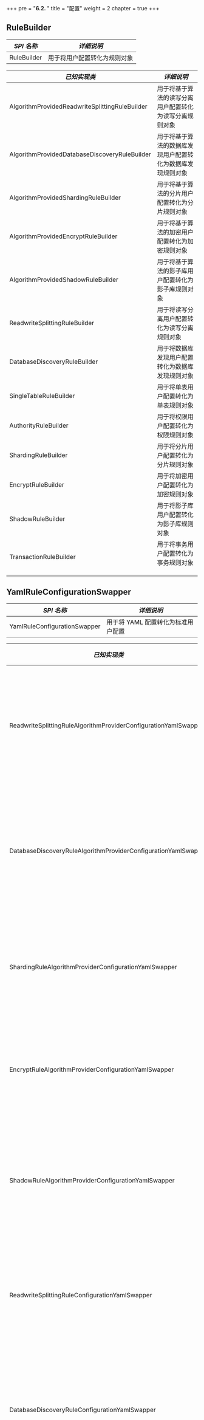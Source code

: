 +++
pre = "<b>6.2. </b>"
title = "配置"
weight = 2
chapter = true
+++

## RuleBuilder

| *SPI 名称*                                         | *详细说明*                                           |
| ------------------------------------------------- | --------------------------------------------------- |
| RuleBuilder                                       | 用于将用户配置转化为规则对象                             |

| *已知实现类*                                        | *详细说明*                                           |
| ------------------------------------------------- | --------------------------------------------------- |
| AlgorithmProvidedReadwriteSplittingRuleBuilder    | 用于将基于算法的读写分离用户配置转化为读写分离规则对象        |
| AlgorithmProvidedDatabaseDiscoveryRuleBuilder     | 用于将基于算法的数据库发现用户配置转化为数据库发现规则对象     |
| AlgorithmProvidedShardingRuleBuilder              | 用于将基于算法的分片用户配置转化为分片规则对象               |
| AlgorithmProvidedEncryptRuleBuilder               | 用于将基于算法的加密用户配置转化为加密规则对象               |
| AlgorithmProvidedShadowRuleBuilder                | 用于将基于算法的影子库用户配置转化为影子库规则对象             |
| ReadwriteSplittingRuleBuilder                     | 用于将读写分离用户配置转化为读写分离规则对象                |
| DatabaseDiscoveryRuleBuilder                      | 用于将数据库发现用户配置转化为数据库发现规则对象              |
| SingleTableRuleBuilder                            | 用于将单表用户配置转化为单表规则对象                        |
| AuthorityRuleBuilder                              | 用于将权限用户配置转化为权限规则对象                        |
| ShardingRuleBuilder                               | 用于将分片用户配置转化为分片规则对象                        |
| EncryptRuleBuilder                                | 用于将加密用户配置转化为加密规则对象                        |
| ShadowRuleBuilder                                 | 用于将影子库用户配置转化为影子库规则对象                     |
| TransactionRuleBuilder                            | 用于将事务用户配置转化为事务规则对象                  　　   |

## YamlRuleConfigurationSwapper

| *SPI 名称*                                                         | *详细说明*                                         |
| ----------------------------------------------------------------- | ------------------------------------------------- |
| YamlRuleConfigurationSwapper                                      | 用于将 YAML 配置转化为标准用户配置                     |

| *已知实现类*                                                        | *详细说明*                                         |
| ----------------------------------------------------------------- | ------------------------------------------------- |
| ReadwriteSplittingRuleAlgorithmProviderConfigurationYamlSwapper   | 用于将基于算法的读写分离配置转化为读写分离标准配置         |
| DatabaseDiscoveryRuleAlgorithmProviderConfigurationYamlSwapper    | 用于将基于算法的数据库发现配置转化为数据库发现标准配置      |
| ShardingRuleAlgorithmProviderConfigurationYamlSwapper             | 用于将基于算法的分片配置转化为分片标准配置                |
| EncryptRuleAlgorithmProviderConfigurationYamlSwapper              | 用于将基于算法的加密配置转化为加密标准配置                |
| ShadowRuleAlgorithmProviderConfigurationYamlSwapper               | 用于将基于算法的影子库配置转化为影子库标准配置      　　   |
| ReadwriteSplittingRuleConfigurationYamlSwapper                    | 用于将读写分离的 YAML 配置转化为读写分离标准配置          |
| DatabaseDiscoveryRuleConfigurationYamlSwapper                     | 用于将数据库发现的 YAML 配置转化为数据库发现标准配置       |
| AuthorityRuleConfigurationYamlSwapper                             | 用于将权限规则的 YAML 配置转化为权限规则标准配置          |
| ShardingRuleConfigurationYamlSwapper                              | 用于将分片的 YAML 配置转化为分片标准配置                |
| EncryptRuleConfigurationYamlSwapper                               | 用于将加密的 YAML 配置转化为加密标准配置                |
| ShadowRuleConfigurationYamlSwapper                                | 用于将影子库的 YAML 配置转化为影子库标准配置             |
| TransactionRuleConfigurationYamlSwapper                           | 用于将事务的 YAML 配置转化为事务标准配置       　　      |

## ShardingSphereYamlConstruct

| *SPI 名称*                                     | *详细说明*                        |
| ---------------------------------------------- | ------------------------------- |
| ShardingSphereYamlConstruct                    | 用于将定制化对象和 YAML 相互转化    |

| *已知实现类*                                    | *详细说明*                        |
| ---------------------------------------------- | -------------------------------- |
| NoneShardingStrategyConfigurationYamlConstruct | 用于将不分片策略对象和 YAML 相互转化 |
